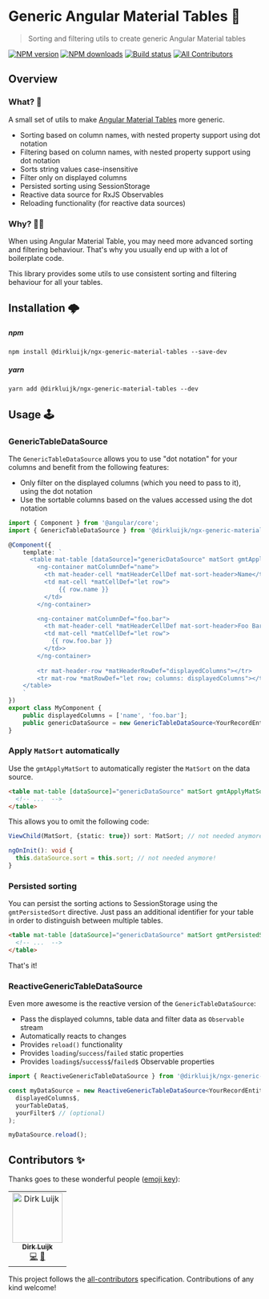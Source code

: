 # Generic Angular Material Tables 🚀

> Sorting and filtering utils to create generic Angular Material tables

[![NPM version](http://img.shields.io/npm/v/@dirkluijk/ngx-generic-material-tables.svg?style=flat-square)](https://www.npmjs.com/package/@dirkluijk/ngx-generic-material-tables)
[![NPM downloads](http://img.shields.io/npm/dm/@dirkluijk/ngx-generic-material-tables.svg?style=flat-square)](https://www.npmjs.com/package/@dirkluijk/ngx-generic-material-tables)
[![Build status](https://img.shields.io/travis/dirkluijk/ngx-generic-material-tables.svg?style=flat-square)](https://travis-ci.org/dirkluijk/ngx-generic-material-tables)
[![All Contributors](https://img.shields.io/badge/all_contributors-1-orange.svg?style=flat-square)](#contributors-)

## Overview

### What? 🤔

A small set of utils to make [Angular Material Tables](https://material.angular.io/components/table) more generic.

* Sorting based on column names, with nested property support using dot notation
* Filtering based on column names, with nested property support using dot notation
* Sorts string values case-insensitive
* Filter only on displayed columns 
* Persisted sorting using SessionStorage
* Reactive data source for RxJS Observables
* Reloading functionality (for reactive data sources)

### Why? 🤷‍♂️

When using Angular Material Table, you may need more advanced sorting and filtering behaviour. That's why you usually end up with a lot of boilerplate code.

This library provides some utils to use consistent sorting and filtering behaviour for all your tables.

## Installation 🌩

##### npm

```
npm install @dirkluijk/ngx-generic-material-tables --save-dev
```

##### yarn

```
yarn add @dirkluijk/ngx-generic-material-tables --dev
```

## Usage 🕹

### GenericTableDataSource

The `GenericTableDataSource` allows you to use "dot notation" for your columns and benefit from the following features:

* Only filter on the displayed columns (which you need to pass to it), using the dot notation
* Use the sortable columns based on the values accessed using the dot notation

```typescript
import { Component } from '@angular/core';
import { GenericTableDataSource } from '@dirkluijk/ngx-generic-material-tables'

@Component({
    template: `
      <table mat-table [dataSource]="genericDataSource" matSort gmtApplyMatSort>
        <ng-container matColumnDef="name">
          <th mat-header-cell *matHeaderCellDef mat-sort-header>Name</th>
          <td mat-cell *matCellDef="let row">
              {{ row.name }}
          </td>
        </ng-container>

        <ng-container matColumnDef="foo.bar">
          <th mat-header-cell *matHeaderCellDef mat-sort-header>Foo Bar</th>
          <td mat-cell *matCellDef="let row">
            {{ row.foo.bar }}
          </td>>
        </ng-container>
          
        <tr mat-header-row *matHeaderRowDef="displayedColumns"></tr>
        <tr mat-row *matRowDef="let row; columns: displayedColumns"></tr>
    </table>
    `
})
export class MyComponent {
    public displayedColumns = ['name', 'foo.bar'];
    public genericDataSource = new GenericTableDataSource<YourRecordEntity>(this.displayedColumns, [/** your data */]);
}
``` 

### Apply `MatSort` automatically

Use the `gmtApplyMatSort` to automatically register the `MatSort` on the data source.

```html
<table mat-table [dataSource]="genericDataSource" matSort gmtApplyMatSort>
  <!-- ...  -->
</table>
```

This allows you to omit the following code: 

```typescript
ViewChild(MatSort, {static: true}) sort: MatSort; // not needed anymore!

ngOnInit(): void {
  this.dataSource.sort = this.sort; // not needed anymore!
}
```

### Persisted sorting

You can persist the sorting actions to SessionStorage using the `gmtPersistedSort` directive.
Just pass an additional identifier for your table in order to distinguish between multiple tables. 

```html
<table mat-table [dataSource]="genericDataSource" matSort gmtPersistedSort="my-table">
  <!-- ...  -->
</table>
```

That's it!

### ReactiveGenericTableDataSource

Even more awesome is the reactive version of the `GenericTableDataSource`:

* Pass the displayed columns, table data and filter data as `Observable` stream
* Automatically reacts to changes
* Provides `reload()` functionality
* Provides `loading`/`success`/`failed` static properties
* Provides `loading$`/`success$`/`failed$` Observable properties

```typescript
import { ReactiveGenericTableDataSource } from '@dirkluijk/ngx-generic-material-tables'

const myDataSource = new ReactiveGenericTableDataSource<YourRecordEntity>(
  displayedColumns$,
  yourTableData$,
  yourFilter$ // (optional)
);

myDataSource.reload();
```

## Contributors ✨

Thanks goes to these wonderful people ([emoji key](https://allcontributors.org/docs/en/emoji-key)):

<!-- ALL-CONTRIBUTORS-LIST:START - Do not remove or modify this section -->
<!-- prettier-ignore-start -->
<!-- markdownlint-disable -->
<table>
  <tr>
    <td align="center"><a href="https://github.com/dirkluijk"><img src="https://avatars2.githubusercontent.com/u/2102973?v=4" width="100px;" alt="Dirk Luijk"/><br /><sub><b>Dirk Luijk</b></sub></a><br /><a href="https://github.com/dirkluijk/@ngx-dirkluijk/generic-material-tables/commits?author=dirkluijk" title="Code">💻</a> <a href="https://github.com/dirkluijk/@dirkluijk/generic-material-tables/commits?author=dirkluijk" title="Documentation">📖</a></td>
  </tr>
</table>

<!-- markdownlint-enable -->
<!-- prettier-ignore-end -->
<!-- ALL-CONTRIBUTORS-LIST:END -->

This project follows the [all-contributors](https://github.com/all-contributors/all-contributors) specification. Contributions of any kind welcome!
